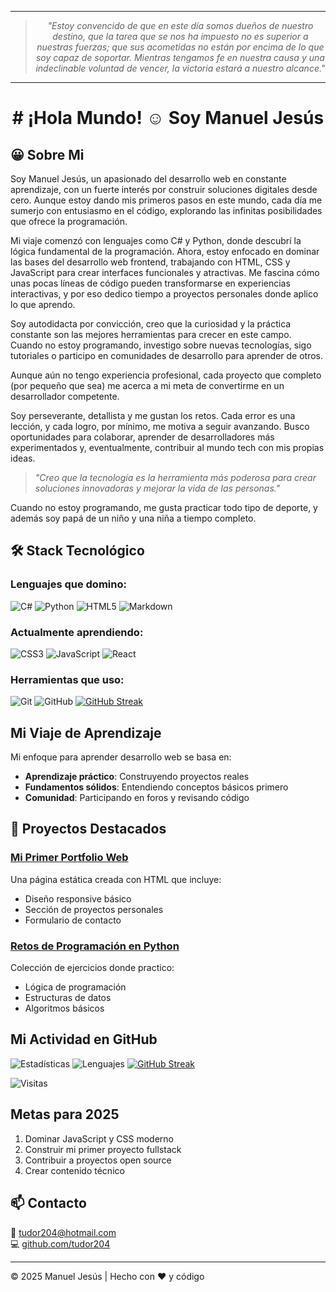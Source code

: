 <div align="center">
  
---
> *"Estoy convencido de que en este día somos dueños de nuestro destino, que la tarea que se nos ha impuesto no es superior a nuestras fuerzas; que sus acometidas no están por encima de lo que soy capaz de soportar. Mientras tengamos fe en nuestra causa y una indeclinable voluntad de vencer, la victoria estará a nuestro alcance."*
---

<h1># ¡Hola Mundo! ☺️ Soy Manuel Jesús</h1>
</div>

## 😀 Sobre Mi

Soy Manuel Jesús, un apasionado del desarrollo web en constante aprendizaje, con un fuerte interés por construir soluciones digitales desde cero. Aunque estoy dando mis primeros pasos en este mundo, cada día me sumerjo con entusiasmo en el código, explorando las infinitas posibilidades que ofrece la programación.

Mi viaje comenzó con lenguajes como C# y Python, donde descubrí la lógica fundamental de la programación. Ahora, estoy enfocado en dominar las bases del desarrollo web frontend, trabajando con HTML, CSS y JavaScript para crear interfaces funcionales y atractivas. Me fascina cómo unas pocas líneas de código pueden transformarse en experiencias interactivas, y por eso dedico tiempo a proyectos personales donde aplico lo que aprendo.

Soy autodidacta por convicción, creo que la curiosidad y la práctica constante son las mejores herramientas para crecer en este campo. Cuando no estoy programando, investigo sobre nuevas tecnologías, sigo tutoriales o participo en comunidades de desarrollo para aprender de otros.

Aunque aún no tengo experiencia profesional, cada proyecto que completo (por pequeño que sea) me acerca a mi meta de convertirme en un desarrollador competente.

Soy perseverante, detallista y me gustan los retos. Cada error es una lección, y cada logro, por mínimo, me motiva a seguir avanzando. Busco oportunidades para colaborar, aprender de desarrolladores más experimentados y, eventualmente, contribuir al mundo tech con mis propias ideas.

> *"Creo que la tecnología es la herramienta más poderosa para crear soluciones innovadoras y mejorar la vida de las personas."*

Cuando no estoy programando, me gusta practicar todo tipo de deporte, y además soy papá de un niño y una niña a tiempo completo.

## 🛠 Stack Tecnológico

### Lenguajes que domino:
![C#](https://img.shields.io/badge/C%23-239120?logo=c-sharp&logoColor=white)
![Python](https://img.shields.io/badge/Python-3776AB?logo=python&logoColor=white)
![HTML5](https://img.shields.io/badge/HTML5-E34F26?logo=html5&logoColor=white)
![Markdown](https://img.shields.io/badge/Markdown-000000?logo=markdown&logoColor=white)

### Actualmente aprendiendo:
![CSS3](https://img.shields.io/badge/CSS3-1572B6?logo=css3&logoColor=white)
![JavaScript](https://img.shields.io/badge/JavaScript-F7DF1E?logo=javascript&logoColor=black)
![React](https://img.shields.io/badge/React-61DAFB?logo=react&logoColor=black)

### Herramientas que uso:
![Git](https://img.shields.io/badge/Git-F05032?logo=git&logoColor=white)
![GitHub](https://img.shields.io/badge/GitHub-181717?logo=github&logoColor=white)
[![GitHub Streak](https://streak-stats.demolab.com/?user=tudor204)](https://git.io/streak-stats)

##  Mi Viaje de Aprendizaje

Mi enfoque para aprender desarrollo web se basa en:
- **Aprendizaje práctico**: Construyendo proyectos reales
- **Fundamentos sólidos**: Entendiendo conceptos básicos primero
- **Comunidad**: Participando en foros y revisando código

## 💼 Proyectos Destacados

### [Mi Primer Portfolio Web](https://github.com/tudor204/primer-proyecto)
Una página estática creada con HTML que incluye:
- Diseño responsive básico
- Sección de proyectos personales 
- Formulario de contacto

### [Retos de Programación en Python](https://github.com/tudor204/python-ejercicios)
Colección de ejercicios donde practico:
- Lógica de programación
- Estructuras de datos
- Algoritmos básicos

##  Mi Actividad en GitHub

![Estadísticas](https://github-readme-stats.vercel.app/api?username=tudor204&show_icons=true&theme=radical)
![Lenguajes](https://github-readme-stats.vercel.app/api/top-langs/?username=tudor204&layout=compact&theme=radical)
[![GitHub Streak](https://streak-stats.demolab.com?user=tudor204&theme=radical)](https://git.io/streak-stats)



![Visitas](https://komarev.com/ghpvc/?username=tudor204&label=Visitas&color=blueviolet)

##  Metas para 2025

1. Dominar JavaScript y CSS moderno
2. Construir mi primer proyecto fullstack
3. Contribuir a proyectos open source
4. Crear contenido técnico

## 📫 Contacto

📧 [tudor204@hotmail.com](mailto:tudor204@hotmail.com)  
💻 [github.com/tudor204](https://github.com/tudor204)

---

© 2025 Manuel Jesús | Hecho con ❤️ y código
